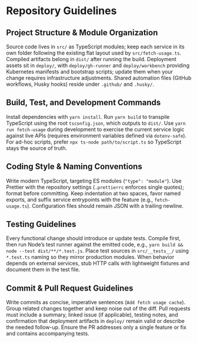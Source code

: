 # Repository Guidelines

## Project Structure & Module Organization
Source code lives in `src/` as TypeScript modules; keep each service in its own folder following the existing flat layout used by `src/fetch-usage.ts`. Compiled artifacts belong in `dist/` after running the build. Deployment assets sit in `deploy/`, with `deploy/gh-runner` and `deploy/workbench` providing Kubernetes manifests and bootstrap scripts; update them when your change requires infrastructure adjustments. Shared automation files (GitHub workflows, Husky hooks) reside under `.github/` and `.husky/`.

## Build, Test, and Development Commands
Install dependencies with `yarn install`. Run `yarn build` to transpile TypeScript using the root `tsconfig.json`, which outputs to `dist/`. Use `yarn run fetch-usage` during development to exercise the current service logic against live APIs (requires environment variables defined via `dotenv-safe`). For ad-hoc scripts, prefer `npx ts-node path/to/script.ts` so TypeScript stays the source of truth.

## Coding Style & Naming Conventions
Write modern TypeScript, targeting ES modules (`"type": "module"`). Use Prettier with the repository settings (`.prettierrc` enforces single quotes); format before committing. Keep indentation at two spaces, favor named exports, and suffix service entrypoints with the feature (e.g., `fetch-usage.ts`). Configuration files should remain JSON with a trailing newline.

## Testing Guidelines
Every functional change should introduce or update tests. Compile first, then run Node’s test runner against the emitted code, e.g., `yarn build && node --test dist/**/*.test.js`. Place test sources in `src/__tests__/` using `*.test.ts` naming so they mirror production modules. When behavior depends on external services, stub HTTP calls with lightweight fixtures and document them in the test file.

## Commit & Pull Request Guidelines
Write commits as concise, imperative sentences (`Add fetch usage cache`). Group related changes together and keep noise out of the diff. Pull requests must include a summary, linked issue (if applicable), testing notes, and confirmation that deployment artifacts in `deploy/` remain valid or describe the needed follow-up. Ensure the PR addresses only a single feature or fix and contains accompanying tests.
